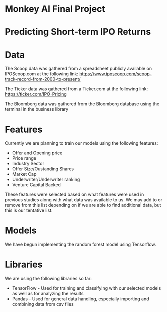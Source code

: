 # Monkey AI Final Project

# Predicting Short-term IPO Returns

# Data
The Scoop data was gathered from a spreadsheet publicly available on IPOScoop.com at the following link: https://www.iposcoop.com/scoop-track-record-from-2000-to-present/

The Ticker data was gathered from a Ticker.com at the following link: https://ticker.com/IPO-Pricing

The Bloomberg data was gathered from the Bloomberg database using the terminal in the business library


# Features

Currently we are planning to train our models using the following features:
  * Offer and Opening price
  * Price range
  * Industry Sector
  * Offer Size/Oustanding Shares
  * Market Cap
  * Underwriter/Underwriter ranking
  * Venture Capital Backed

These features were selected based on what features were used in previous studies along with what data was available to us. We may add to or remove from this list depending on if we are able to find additional data, but this is our tentative list.

# Models

We have begun implementing the random forest model using Tensorflow.

# Libraries

We are using the following libraries so far:
  * TensorFlow - Used for training and classifying with our selected models as well as for analyzing the results
  * Pandas - Used for general data handling, especially importing and combining data from csv files

